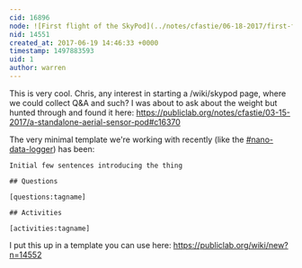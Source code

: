 ```yaml
---
cid: 16896
node: ![First flight of the SkyPod](../notes/cfastie/06-18-2017/first-flight-of-the-skypod)
nid: 14551
created_at: 2017-06-19 14:46:33 +0000
timestamp: 1497883593
uid: 1
author: warren
---
```


This is very cool. Chris, any interest in starting a /wiki/skypod page, where we could collect Q&A and such? I was about to ask about the weight but hunted through and found it here: https://publiclab.org/notes/cfastie/03-15-2017/a-standalone-aerial-sensor-pod#c16370

The very minimal template we're working with recently (like the [#nano-data-logger](/tag/nano-data-logger)) has been:

```
Initial few sentences introducing the thing

## Questions

[questions:tagname]

## Activities

[activities:tagname]
```

I put this up in a template you can use here: https://publiclab.org/wiki/new?n=14552